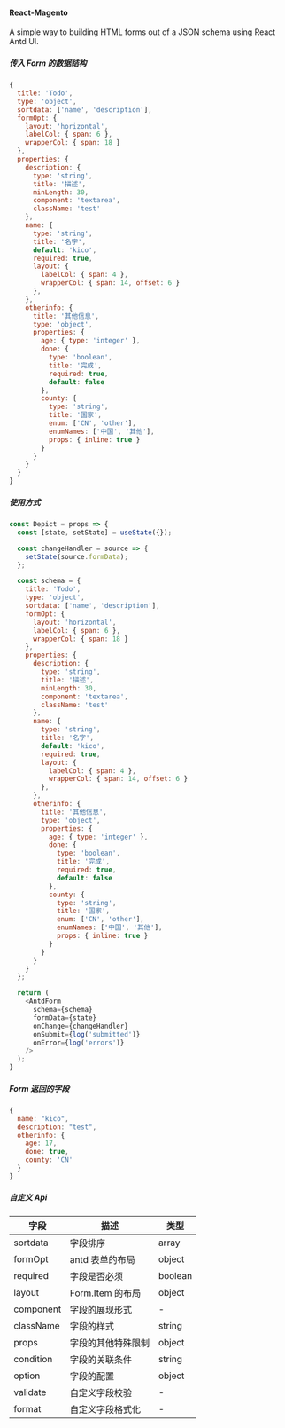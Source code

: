 #### React-Magento

A simple way to building HTML forms out of a JSON schema using React Antd UI.

##### 传入 Form 的数据结构

```js
{
  title: 'Todo',
  type: 'object',
  sortdata: ['name', 'description'],
  formOpt: {
    layout: 'horizontal',
    labelCol: { span: 6 },
    wrapperCol: { span: 18 }
  },
  properties: {
    description: {
      type: 'string',
      title: '描述',
      minLength: 30,
      component: 'textarea',
      className: 'test'
    },
    name: {
      type: 'string',
      title: '名字',
      default: 'kico',
      required: true,
      layout: {
        labelCol: { span: 4 },
        wrapperCol: { span: 14, offset: 6 }
      },
    },
    otherinfo: {
      title: '其他信息',
      type: 'object',
      properties: {
        age: { type: 'integer' },
        done: {
          type: 'boolean',
          title: '完成',
          required: true,
          default: false
        },
        county: {
          type: 'string',
          title: '国家',
          enum: ['CN', 'other'],
          enumNames: ['中国', '其他'],
          props: { inline: true }
        }
      }
    }
  }
}
```

##### 使用方式

```js
const Depict = props => {
  const [state, setState] = useState({});

  const changeHandler = source => {
    setState(source.formData);
  };

  const schema = {
    title: 'Todo',
    type: 'object',
    sortdata: ['name', 'description'],
    formOpt: {
      layout: 'horizontal',
      labelCol: { span: 6 },
      wrapperCol: { span: 18 }
    },
    properties: {
      description: {
        type: 'string',
        title: '描述',
        minLength: 30,
        component: 'textarea',
        className: 'test'
      },
      name: {
        type: 'string',
        title: '名字',
        default: 'kico',
        required: true,
        layout: {
          labelCol: { span: 4 },
          wrapperCol: { span: 14, offset: 6 }
        },
      },
      otherinfo: {
        title: '其他信息',
        type: 'object',
        properties: {
          age: { type: 'integer' },
          done: {
            type: 'boolean',
            title: '完成',
            required: true,
            default: false
          },
          county: {
            type: 'string',
            title: '国家',
            enum: ['CN', 'other'],
            enumNames: ['中国', '其他'],
            props: { inline: true }
          }
        }
      }
    }
  };

  return (
    <AntdForm
      schema={schema}
      formData={state}
      onChange={changeHandler}
      onSubmit={log('submitted')}
      onError={log('errors')}
    />
  );
}
```

##### Form 返回的字段

```js
{
  name: "kico",
  description: "test",
  otherinfo: {
    age: 17,
    done: true,
    county: 'CN'
  }
}
```

##### 自定义 Api

|字段|描述|类型|
|----|---|---|
|sortdata|字段排序| array |
|formOpt|antd 表单的布局| object |
|required|字段是否必须|boolean|
|layout|Form.Item 的布局 |object|
|component|字段的展现形式|-|
|className|字段的样式|string|
|props|字段的其他特殊限制|object|
|condition|字段的关联条件|string|
|option|字段的配置|object|
|validate|自定义字段校验|-|
|format|自定义字段格式化|-|

